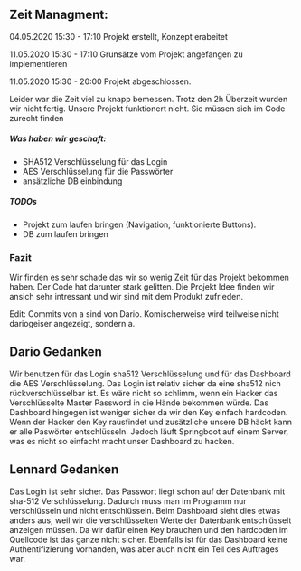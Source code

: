 ## Zeit Managment:

04.05.2020 15:30 - 17:10
Projekt erstellt, Konzept erabeitet

11.05.2020 15:30 - 17:10
Grunsätze vom Projekt angefangen zu implementieren

11.05.2020 15:30 - 20:00
Projekt abgeschlossen.

Leider war die Zeit viel zu knapp bemessen. Trotz den 2h Überzeit wurden wir nicht fertig.
Unsere Projekt funktionert nicht. Sie müssen sich im Code zurecht finden

##### Was haben wir geschaft:
 - SHA512 Verschlüsselung für das Login
 - AES Verschlüsselung für die Passwörter
 - ansätzliche DB einbindung
 
##### TODOs
 - Projekt zum laufen  bringen (Navigation, funktionierte Buttons).
 - DB zum laufen bringen 
 
### Fazit
Wir finden es sehr schade das wir so wenig Zeit für das Projekt bekommen haben. Der Code hat darunter stark gelitten. 
Die Projekt Idee finden wir ansich sehr intressant und wir sind mit dem Produkt zufrieden. 

Edit: Commits von a sind von Dario. Komischerweise wird teilweise nicht dariogeiser angezeigt, sondern a.

## Dario Gedanken
Wir benutzen für das Login sha512 Verschlüsselung und für das Dashboard die AES Verschlüsselung.
Das Login ist relativ sicher da eine sha512 nich rückverschlüsselbar ist. Es wäre nicht so schlimm, wenn ein Hacker das Verschlüsselte Master Password in die Hände bekommen würde.
Das Dashboard hingegen ist weniger sicher da wir den Key einfach hardcoden. Wenn der Hacker den Key rausfindet und zusätzliche unsere DB häckt kann er alle Paswörter entschlüsseln.
Jedoch läuft Springboot auf einem Server, was es nicht so einfacht macht unser Dashboard zu hacken. 

## Lennard Gedanken
Das Login ist sehr sicher. Das Passwort liegt schon auf der Datenbank mit sha-512 Verschlüsselung. Dadurch muss man im Programm nur verschlüsseln und nicht entschlüsseln. Beim Dashboard sieht dies etwas anders aus, weil wir die verschlüsselten Werte der Datenbank entschlüsselt anzeigen müssen. Da wir dafür einen Key brauchen und den hardcoden im Quellcode ist das ganze nicht sicher. Ebenfalls ist für das Dashboard keine Authentifizierung vorhanden, was aber auch nicht ein Teil des Auftrages war. 
